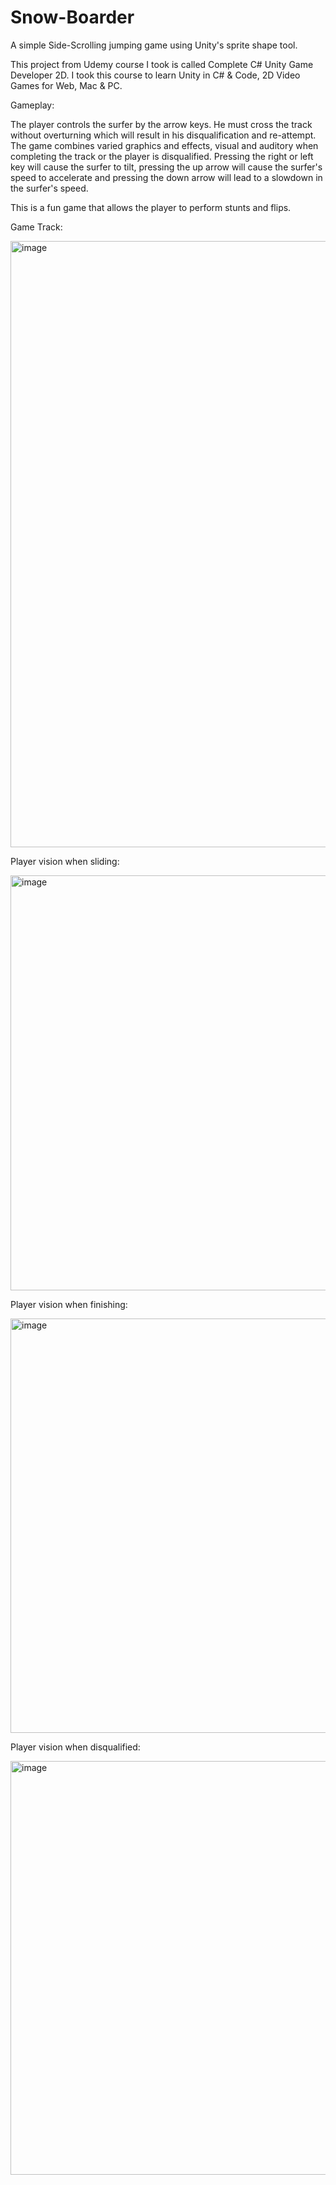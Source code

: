 # Snow-Boarder
A simple Side-Scrolling jumping game using Unity's sprite shape tool.

This project from Udemy course I took is called Complete C# Unity Game Developer 2D. I took this course to learn Unity in C# & Code, 2D Video Games for Web, Mac & PC.

Gameplay:

The player controls the surfer by the arrow keys. He must cross the track without overturning which will result in his disqualification and re-attempt.
The game combines varied graphics and effects, visual and auditory when completing the track or the player is disqualified.
Pressing the right or left key will cause the surfer to tilt, pressing the up arrow will cause the surfer's speed to accelerate and pressing the down arrow will lead to a slowdown in the surfer's speed.

This is a fun game that allows the player to perform stunts and flips.

Game Track:

<img width="970" alt="image" src="https://user-images.githubusercontent.com/92392940/155534926-4297f7a2-5644-4cbe-9702-6dee91d37182.png">

Player vision when sliding:

<img width="664" alt="image" src="https://user-images.githubusercontent.com/92392940/155533972-22d16532-bb8f-44cb-9edc-51236a693591.png">

Player vision when finishing:

<img width="663" alt="image" src="https://user-images.githubusercontent.com/92392940/155534326-13522c08-a60e-4b84-bf29-3cb360525d8b.png">

Player vision when disqualified:

<img width="662" alt="image" src="https://user-images.githubusercontent.com/92392940/155534572-eece7b47-d171-4053-a25c-f5d477555459.png">
